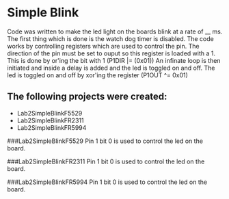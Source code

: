 # Simple Blink
Code was written to make the led light on the boards blink at a rate of __ ms.
The first thing which is done is the watch dog timer is disabled.
The code works by controlling registers which are used to control the pin. The direction of the pin must be set to ouput so this register is loaded with a 1. This is done by or'ing the bit with 1 (P1DIR |= (0x01))
An infinate loop is then initiated and inside a delay is added and the led is toggled on and off. The led is toggled on and off by xor'ing the register (P1OUT ^= 0x01)


## The following projects were created:
* Lab2SimpleBlinkF5529
* Lab2SimpleBlinkFR2311
* Lab2SimpleBlinkFR5994

###Lab2SimpleBlinkF5529
Pin 1 bit 0 is used to control the led on the board.

###Lab2SimpleBlinkFR2311
Pin 1 bit 0 is used to control the led on the board.

###Lab2SimpleBlinkFR5994
Pin 1 bit 0 is used to control the led on the board.